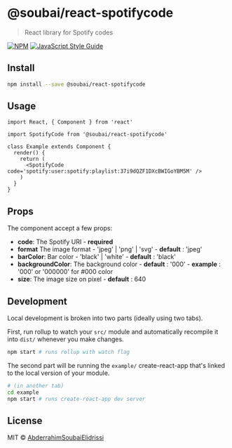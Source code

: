# @soubai/react-spotifycode

> React library for Spotify codes

[![NPM](https://img.shields.io/npm/v/@soubai/react-spotifycode.svg)](https://www.npmjs.com/package/@soubai/react-spotifycode) [![JavaScript Style Guide](https://img.shields.io/badge/code_style-standard-brightgreen.svg)](https://standardjs.com)

## Install

```bash
npm install --save @soubai/react-spotifycode
```

## Usage

```tsx
import React, { Component } from 'react'

import SpotifyCode from '@soubai/react-spotifycode'

class Example extends Component {
  render() {
    return (
      <SpotifyCode code='spotify:user:spotify:playlist:37i9dQZF1DXcBWIGoYBM5M' />
    )
  }
}
```

## Props

The component accept a few props:

- **code**: The Spotify URI - **required**
- **format** The image format - 'jpeg' | 'png' | 'svg' - **default** : 'jpeg'
- **barColor**: Bar color - 'black' | 'white' - **default** : 'black'
- **backgroundColor**: The background color - **default** : '000' - **example** : '000' or '000000' for #000 color
- **size**: The image size on pixel - **default** : 640

## Development

Local development is broken into two parts (ideally using two tabs).

First, run rollup to watch your `src/` module and automatically recompile it into `dist/` whenever you make changes.

```bash
npm start # runs rollup with watch flag
```

The second part will be running the `example/` create-react-app that's linked to the local version of your module.

```bash
# (in another tab)
cd example
npm start # runs create-react-app dev server
```

## License

MIT © [AbderrahimSoubaiElidrissi](https://github.com/AbderrahimSoubaiElidrissi)
